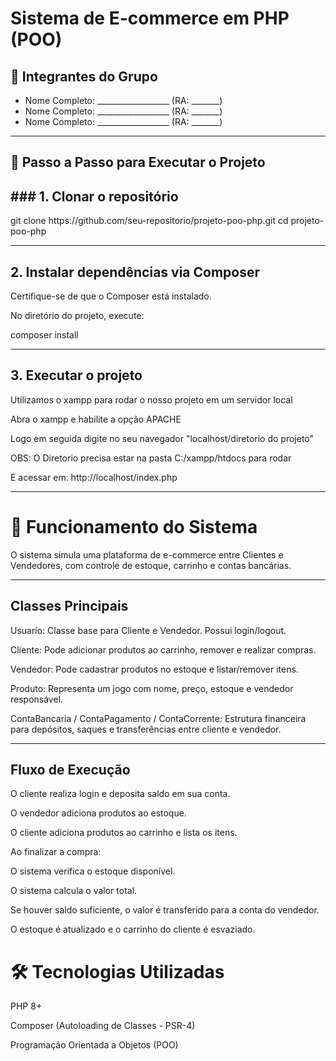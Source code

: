 # Sistema de E-commerce em PHP (POO)

## 👥 Integrantes do Grupo
- Nome Completo: __________________ (RA: _______)
- Nome Completo: __________________ (RA: _______)
- Nome Completo: __________________ (RA: _______)

<hr>

## 🚀 Passo a Passo para Executar o Projeto

<h2>### 1. Clonar o repositório</h1>
git clone https://github.com/seu-repositorio/projeto-poo-php.git
cd projeto-poo-php
<hr>
<h2>2. Instalar dependências via Composer</h2>
Certifique-se de que o Composer está instalado.

No diretório do projeto, execute:  

composer install
<hr>
<h2>3. Executar o projeto</h2>
Utilizamos o xampp para rodar o nosso projeto em um servidor local

Abra o xampp e habilite a opção APACHE

Logo em seguida digite no seu navegador "localhost/diretorio do projeto"

OBS: O Diretorio precisa estar na pasta C:/xampp/htdocs para rodar

E acessar em: http://localhost/index.php
<hr>
<h1>📌 Funcionamento do Sistema</h1>
O sistema simula uma plataforma de e-commerce entre Clientes e Vendedores, com controle de estoque, carrinho e contas bancárias.
<hr>
<h2>Classes Principais</h2>
Usuario: Classe base para Cliente e Vendedor. Possui login/logout.

Cliente: Pode adicionar produtos ao carrinho, remover e realizar compras.

Vendedor: Pode cadastrar produtos no estoque e listar/remover itens.

Produto: Representa um jogo com nome, preço, estoque e vendedor responsável.

ContaBancaria / ContaPagamento / ContaCorrente: Estrutura financeira para depósitos, saques e transferências entre cliente e vendedor.
<hr>
<h2>Fluxo de Execução</h2>
O cliente realiza login e deposita saldo em sua conta.

O vendedor adiciona produtos ao estoque.

O cliente adiciona produtos ao carrinho e lista os itens.

Ao finalizar a compra:

O sistema verifica o estoque disponível.

O sistema calcula o valor total.

Se houver saldo suficiente, o valor é transferido para a conta do vendedor.

O estoque é atualizado e o carrinho do cliente é esvaziado.

<h1>🛠️ Tecnologias Utilizadas</h1>
PHP 8+

Composer (Autoloading de Classes - PSR-4)

Programação Orientada a Objetos (POO)

